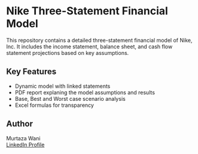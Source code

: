 # Nike Three-Statement Financial Model

This repository contains a detailed three-statement financial model of Nike, Inc. It includes the income statement, balance sheet, and cash flow statement projections based on key assumptions.

## Key Features
- Dynamic model with linked statements
- PDF report explaning the model assumptions and results
- Base, Best and Worst case scenario analysis
- Excel formulas for transparency

## Author
Murtaza Wani  
[LinkedIn Profile](https://www.linkedin.com/in/murtazawani)  
